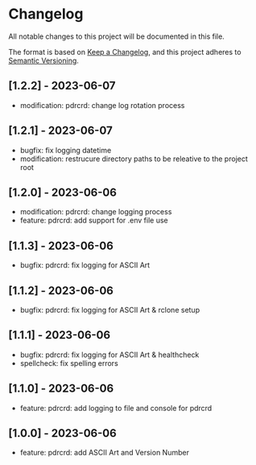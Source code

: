 # Changelog

All notable changes to this project will be documented in this file.

The format is based on [Keep a Changelog](https://keepachangelog.com/en/1.0.0/),
and this project adheres to [Semantic Versioning](https://semver.org/spec/v2.0.0.html).

## [1.2.2] - 2023-06-07

- modification: pdrcrd: change log rotation process

## [1.2.1] - 2023-06-07

- bugfix: fix logging datetime
- modification: restrucure directory paths to be releative to the project root

## [1.2.0] - 2023-06-06

- modification: pdrcrd: change logging process
- feature: pdrcrd: add support for .env file use

## [1.1.3] - 2023-06-06

- bugfix: pdrcrd: fix logging for ASCII Art

## [1.1.2] - 2023-06-06

- bugfix: pdrcrd: fix logging for ASCII Art & rclone setup

## [1.1.1] - 2023-06-06

- bugfix: pdrcrd: fix logging for ASCII Art & healthcheck
- spellcheck: fix spelling errors

## [1.1.0] - 2023-06-06

- feature: pdrcrd: add logging to file and console for pdrcrd

## [1.0.0] - 2023-06-06

- feature: pdrcrd: add ASCII Art and Version Number